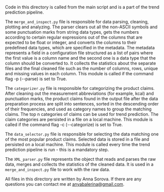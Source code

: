 Code in this directory is called from the main script and is a part of the trend prediction pipeline.

The `merge_and_inspect.py` file is responsible for data parsing, cleaning, plotting and analyzing. The parser clears out all the non-ASCII symbols and some punctuation marks from string data types, gets the numbers according to certain regular expressions out of the columns that are expected to be float or integer, and converts the columns to their predefined data types, which are specified in the metadata. The metadata represents a field in a configuration file structured as a list of pairs where the first value is a column name and the second one is a data type that the column should be converted to. It collects the statistics about the separate files and the final cleaned file such as the number of columns, rows, unique and missing values in each column. This module is called if the command flag -p (--parse) is set to True.

The `categorizer.py` file is responsible for categorizing the product claims. After cleaning out the measurement abbreviations (for example, kcal) and punctuation marks, the product claims found in the output file after the data preparation process are split into sentences, sorted in the descending order of their frequencies, and used as category names to group the matching claims. The top n categories of claims can be used for trend prediction. The claim categories are persisted in a file on a local machine. This module is called if the command flag -c (--categorize) is set to True.

The `data_selector.py` file is responsible for selecting the data matching one of the most popular product claims. Selected data is stored in a file and persisted on a local machine. This module is called every time the trend prediction pipeline is run - this is a mandatory step.

The `XML_parser.py` file represents the object that reads and parses the raw data, merges and collects the statistics of the cleaned data. It is used in a `merge_and_inspect.py` file to work with the raw data.

All files in this directory are written by Anna Sorova. If there are any questions you can contact me at anyabalerina@gmail.com.
